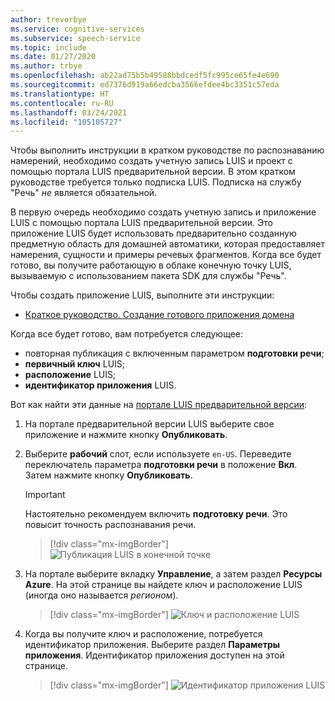 ```yaml
---
author: trevorbye
ms.service: cognitive-services
ms.subservice: speech-service
ms.topic: include
ms.date: 01/27/2020
ms.author: trbye
ms.openlocfilehash: ab22ad75b5b49588bbdcedf5fc995ce65fe4e690
ms.sourcegitcommit: ed7376d919a66edcba3566efdee4bc3351c57eda
ms.translationtype: HT
ms.contentlocale: ru-RU
ms.lasthandoff: 03/24/2021
ms.locfileid: "105105727"
---
```

Чтобы выполнить инструкции в кратком руководстве по распознаванию намерений, необходимо создать учетную запись LUIS и проект с помощью портала LUIS предварительной версии. В этом кратком руководстве требуется только подписка LUIS. Подписка на службу "Речь" *не* является обязательной.

В первую очередь необходимо создать учетную запись и приложение LUIS с помощью портала LUIS предварительной версии. Это приложение LUIS будет использовать предварительно созданную предметную область для домашней автоматики, которая предоставляет намерения, сущности и примеры речевых фрагментов. Когда все будет готово, вы получите работающую в облаке конечную точку LUIS, вызываемую с использованием пакета SDK для службы "Речь". 

Чтобы создать приложение LUIS, выполните эти инструкции:

* <a href="/azure/cognitive-services/luis/luis-get-started-create-app" target="_blank">Краткое руководство. Создание готового приложения домена</a>

Когда все будет готово, вам потребуется следующее:

* повторная публикация с включенным параметром **подготовки речи**;
* **первичный ключ** LUIS;
* **расположение** LUIS;
* **идентификатор приложения** LUIS.

Вот как найти эти данные на [портале LUIS предварительной версии](https://preview.luis.ai/):

1. На портале предварительной версии LUIS выберите свое приложение и нажмите кнопку **Опубликовать**.

2. Выберите **рабочий** слот, если используете `en-US`. Переведите переключатель параметра **подготовки речи** в положение **Вкл**. Затем нажмите кнопку **Опубликовать**.

    > [!IMPORTANT]
    > Настоятельно рекомендуем включить **подготовку речи**. Это повысит точность распознавания речи.

    > [!div class="mx-imgBorder"]
    > ![Публикация LUIS в конечной точке](../../../media/luis/publish-app-popup.png)

3. На портале выберите вкладку **Управление**, а затем раздел **Ресурсы Azure**. На этой странице вы найдете ключ и расположение LUIS (иногда оно называется _регионом_).

   > [!div class="mx-imgBorder"]
   > ![Ключ и расположение LUIS](../../../media/luis/luis-key-region.png)

4. Когда вы получите ключ и расположение, потребуется идентификатор приложения. Выберите раздел **Параметры приложения**. Идентификатор приложения доступен на этой странице.

   > [!div class="mx-imgBorder"]
   > ![Идентификатор приложения LUIS](../../../media/luis/luis-app-id.png)